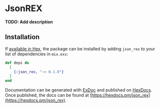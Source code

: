 # JsonREX

**TODO: Add description**

## Installation

If [available in Hex](https://hex.pm/docs/publish), the package can be installed
by adding `json_rex` to your list of dependencies in `mix.exs`:

```elixir
def deps do
  [
    {:json_rex, "~> 0.1.0"}
  ]
end
```

Documentation can be generated with [ExDoc](https://github.com/elixir-lang/ex_doc)
and published on [HexDocs](https://hexdocs.pm). Once published, the docs can
be found at [https://hexdocs.pm/json_rex](https://hexdocs.pm/json_rex).

